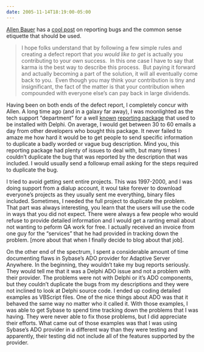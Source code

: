 ```yaml
---
date: 2005-11-14T18:19:00-05:00
---
```

[Allen Bauer](http://blogs.borland.com/abauer/) has a [cool post](http://blogs.borland.com/abauer/archive/2005/11/12/22066.aspx "The Oracle at Delphi") on reporting bugs and the common sense etiquette that should be used.

> I hope folks understand that by following a few simple rules and creating a defect report that _you would like to get_ is actually you contributing to your own success.  In this one case I have to say that karma is the best way to describe this process.  But paying it forward and actually becoming a part of the solution, it will all eventually come back to you.  Even though you may think your contribution is tiny and insignificant, the fact of the matter is that your contribution when compounded with everyone else&#8217;s can pay back in large dividends.

Having been on both ends of the defect report, I completely concur with Allen. A long time ago (and in a galaxy far away), I was moonlighted as the tech support &#8220;department&#8221; for a well [known](http://www.delphipages.com/news/detaildocs.cfm?ID=9 "Another happy user!") [reporting package](http://www.qusoft.com/) that used to be installed with Delphi. On average, I would get between 30 to 60 emails a day from other developers who bought this package. It never failed to amaze me how hard it would be to get people to send specific information to duplicate a badly worded or vague bug description. Mind you, this reporting package had plenty of issues to deal with, but many times I couldn&#8217;t duplicate the bug that was reported by the description that was included. I would usually send a followup email asking for the steps required to duplicate the bug. 

I tried to avoid getting sent entire projects. This was 1997-2000, and I was doing support from a dialup account, it woul take forever to download everyone&#8217;s projects as they usually sent me everything, binary files included. Sometimes, I needed the full project to duplicate the problem. That part was always interesting, you learn that the users will use the code in ways that you did not expect. There were always a few people who would refuse to provide detailed information and I would get a ranting email about not wanting to peform QA work for free. I actually received an invoice from one guy for the &#8220;services&#8221; that he had provided in tracking down the problem. [more about that when I finally decide to blog about that job].

On the other end of the spectrum, I spent a considerable amount of time documenting flaws in Sybase&#8217;s ADO provider for Adaptive Server Anywhere. In the beginning, they wouldn&#8217;t take my bug reports seriously. They would tell me that it was a Delphi ADO issue and not a problem with their provider. The problems were not with Delphi or it&#8217;s ADO components, but they couldn&#8217;t duplicate the bugs from my descriptions and they were not inclined to look at Delphi source code. I ended up coding detailed examples as VBScript files. One of the nice things about ADO was that it behaved the same way no matter who it called it. With those examples, I was able to get Sybase to spend time tracking down the problems that I was having. They were never able to fix those problems, but I did appreciate their efforts. What came out of those examples was that I was using Sybase&#8217;s ADO provider in a different way than they were testing and apparently, their testing did not include all of the features supported by the provider.

